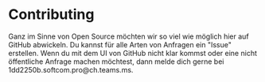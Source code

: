 # Contributing
Ganz im Sinne von Open Source möchten wir so viel wie möglich hier auf GitHub abwickeln. Du kannst für alle Arten von Anfragen ein "Issue" erstellen.
Wenn du mit dem UI von GitHub nicht klar kommst oder eine nicht öffentliche Anfrage machen möchtest, dann melde dich gerne bei 1dd2250b&#46;softcom&#46;pro&#64;ch&#46;teams&#46;ms.
